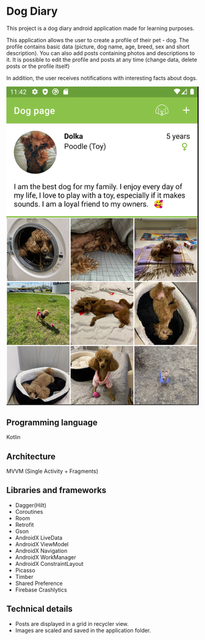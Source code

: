 Dog Diary
=========
This project is a dog diary android application made for learning purposes.

This application allows the user to create a profile of their pet - dog. The profile contains basic data (picture, dog name, age, breed, sex and short description).
You can also add posts containing photos and descriptions to it. It is possible to edit the profile and posts at any time (change data, delete posts or the profile itself)

In addition, the user receives notifications with interesting facts about dogs.

![](screenshorts/profile.png)

Programming language
--------
Kotlin

Architecture
------------
MVVM (Single Activity + Fragments)

Libraries and frameworks
-----------------------------
* Dagger(Hilt)
* Coroutines
* Room 
* Retrofit
* Gson
* AndroidX LiveData
* AndroidX ViewModel
* AndroidX Navigation
* AndroidX WorkManager
* AndroidX ConstraintLayout
* Picasso
* Timber
* Shared Preference
* Firebase Crashlytics

Technical details
-----------------
* Posts are displayed in a grid in recycler view.
* Images are scaled and saved in the application folder.

